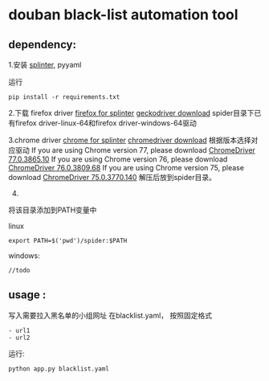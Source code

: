 # douban black-list automation tool
## dependency:
1.安装 
[splinter](https://splinter.readthedocs.io/en/latest/install.html), pyyaml


运行
```
pip install -r requirements.txt
```
2.下载 firefox driver
[firefox for splinter](https://splinter.readthedocs.io/en/latest/drivers/firefox.html)
[geckodriver download](https://github.com/mozilla/geckodriver/releases)
spider目录下已有firefox driver-linux-64和firefox driver-windows-64驱动

3.chrome driver
[chrome for splinter](https://splinter.readthedocs.io/en/latest/drivers/chrome.html)
[chromedriver download](https://sites.google.com/a/chromium.org/chromedriver/downloads)
根据版本选择对应驱动
If you are using Chrome version 77, please download [ChromeDriver 77.0.3865.10](https://chromedriver.storage.googleapis.com/index.html?path=77.0.3865.10/)
If you are using Chrome version 76, please download [ChromeDriver 76.0.3809.68](https://chromedriver.storage.googleapis.com/index.html?path=76.0.3809.68/)
If you are using Chrome version 75, please download [ChromeDriver 75.0.3770.140](https://chromedriver.storage.googleapis.com/index.html?path=75.0.3770.140/)
解压后放到spider目录。

4.
将该目录添加到PATH变量中

linux
```
export PATH=$('pwd')/spider:$PATH

```
windows:
```
//todo
```


## usage :
写入需要拉入黑名单的小组网址
在blacklist.yaml， 按照固定格式
```
- url1
- url2
```

运行:
```
python app.py blacklist.yaml

```










